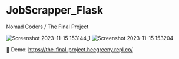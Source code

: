 # JobScrapper_Flask
Nomad Coders / The Final Project

![Screenshot 2023-11-15 153144_1](https://github.com/HeeGreeny/JobScrapper_Flask/assets/101893759/bf30afbf-cc13-4845-b150-bf55d1491361) 
    ![Screenshot 2023-11-15 153204](https://github.com/HeeGreeny/JobScrapper_Flask/assets/101893759/c0751dbe-7385-4aac-be6a-79a0e8973225)

🤠 Demo:  https://the-final-project.heegreeny.repl.co/

